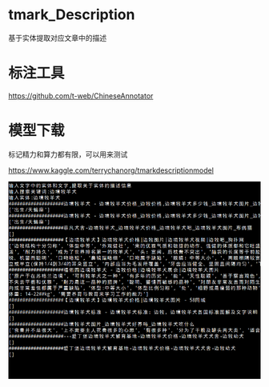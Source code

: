 # tmark_Description
基于实体提取对应文章中的描述

# 标注工具
https://github.com/t-web/ChineseAnnotator


# 模型下载
标记精力和算力都有限，可以用来测试

https://www.kaggle.com/terrychanorg/tmarkdescriptionmodel

![alt text](https://github.com/napoler/tmark_Description/blob/master/ner_train/static/pre_test.png "效果测试")

